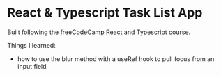 # React & Typescript Task List App

Built following the freeCodeCamp React and Typescript course.

Things I learned:
- how to use the blur method with a useRef hook to pull focus from an input field